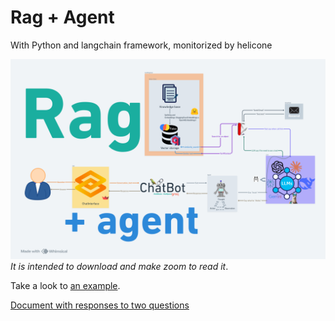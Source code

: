 # Rag + Agent
 With Python and langchain framework, monitorized by helicone

![Rag+agent app graph](images/flowchart.png)
*It is intended to download and make zoom to read it*.

Take a look to [an example](https://drive.google.com/file/d/1a7nv_WX2OAHpFroZLlky3JsFAJurPViN/view?usp=sharing).

[Document with responses to two questions](Project5.pdf)
